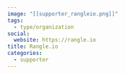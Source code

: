 ```yaml
---
image: "[[supporter_rangleio.png]]"
tags:
  - type/organization
social:
  website: https://rangle.io
title: Rangle.io
categories:
  - supporter
---
```

